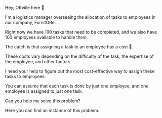 Hey, ORville here 👋

I'm a logistics manager overseeing the allocation of tasks to employees in our company, FurnitORe.

Right now we have 100 tasks that need to be completed, and we also have 100 employees available to handle them.

The catch is that assigning a task to an employee has a cost 💸.

These costs vary depending on the difficulty of the task, the expertise of the employee, and other factors.

I need your help to figure out the most cost-effective way to assign these tasks to employees.

You can assume that each task is done by just one employee, and one employee is assigned to just one task.

Can you help me solve this problem?

Here you can find an instance of this problem.